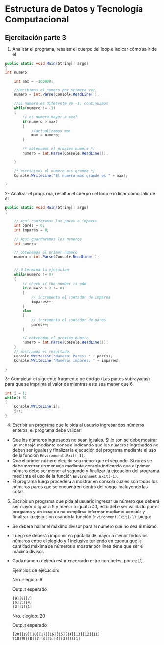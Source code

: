 # Estructura de Datos y Tecnología Computacional

## Ejercitación parte 3

1. Analizar el programa, resaltar el cuerpo del loop e indicar cómo salir de él

```cs
public static void Main(String[] args)
{
int numero;

    int max = -100000;

    //Recibimos el numero por primera vez.
    numero = int.Parse(Console.ReadLine());

    //Si numero es diferente de -1, continuamos
    while(numero != -1)
    {
    	// es numero mayor a max?
    	if(numero > max)
    	{
    		//actualizamos max
    		max = numero;
    	}

    	/* obtenemos el proximo numero */
    	numero = int.Parse(Console.ReadLine());

    }

    /* escribimos el numero mas grande */
    Console.WriteLine("El numero mas grande es " + max);

}
```

2- Analizar el programa, resaltar el cuerpo del loop e indicar cómo salir de él.

```cs
public static void Main(String[] args)
{

    // Aqui contaremos los pares e impares
    int pares = 0;
    int impares = 0;

    // Aqui guardaremos los numeros
    int numero;

    // obtenemos el primer numero
    numero = int.Parse(Console.ReadLine());


    // 0 termina la ejecucion
    while(numero != 0)
    {
    	// check if the number is odd
    	if(numero % 2 != 0)
    	{
    		// incrementa el contador de impares
    		impares++;
    	}
    	else
    	{
    		// incrementa el contador de pares
    		pares++;
    	}

    	// obtenemos el proximo numero
    	numero = int.Parse(Console.ReadLine());
    }
    // mostramos el resultado.
    Console.WriteLine("Numeros Pares: " + pares);
    Console.WriteLine("Numeros impares: " + impares);

}
```

3- Completar el siguiente fragmento de código (Las partes subrayadas) para que se imprima el valor de mientras este sea menor que 6.

```cs
int i = 1;
while(i 6)
{
    Console.WriteLine(i);
    i++;
}
```

4. Escribir un programa que le pida al usuario ingresar dos números enteros, el programa debe validar:

- Que los números ingresados no sean iguales. Si lo son se debe mostrar un mensaje mediante consola indicando que los números ingresados no deben ser iguales y finalizar la ejecución del programa mediante el uso de la función `Environment.Exit(-1)`.
- Que el primer número elegido sea menor que el segundo. Si no es se debe mostrar un mensaje mediante consola indicando que el primer número debe ser menor al segundo y finalizar la ejecución del programa mediante el uso de la función `Environment.Exit(-1)`.
- El programa luego procederá a mostrar en consola cuales son todos los números pares que se encuentren dentro del rango, incluyendo las cotas.

5. Escribir un programa que pida al usuario ingresar un número que deberá ser mayor o igual a 9 y menor o igual a 40, esto debe ser validado por el programa y en caso de no cumplirse informar mediante consola y finalizar la ejecución usando la función `Environment.Exit(-1)`
   Luego:

- Se deberá hallar el máximo divisor para el número que no sea él mismo.
- Luego se deberán imprimir en pantalla de mayor a menor todos los números entre el elegido y 1 inclusive teniendo en cuenta que la cantidad máxima de números a mostrar por línea tiene que ser el máximo divisor.
- Cada número deberá estar encerrado entre corchetes, por ej: [1]

  Ejemplos de ejecución:

  Nro. elegido: 9

  Output esperado:

  ```console
  [9][8][7]
  [6][5][4]
  [3][2][1]
  ```

  Nro. elegido: 20

  Output esperado:

  ```console
  [20][19][18][17][16][15][14][13][12][11]
  [10][9][8][7][6][5][4][3][2][1]
  ```
